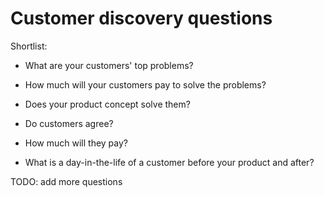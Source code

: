 # Customer discovery questions

Shortlist:

* What are your customers' top problems?

* How much will your customers pay to solve the problems?

* Does your product concept solve them?

* Do customers agree?

* How much will they pay?

* What is a day-in-the-life of a customer before your product and after?

TODO: add more questions

